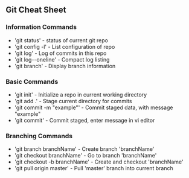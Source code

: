 ## Git Cheat Sheet

### Information Commands

* 'git status' - status of current git repo
* 'git config -l' - List configuration of repo
* 'git log' - Log of commits in this repo
* 'git log--oneline' - Compact log listing
* 'git branch' - Display branch information

### Basic Commands
* 'git init' - Initialize a repo in current working directory
* 'git add .' - Stage current directory for commits
* 'git commit -m "example"' - Commit staged data, with message "example"
* 'git commit' - Commit staged, enter message in vi editor

### Branching Commands
* 'git branch branchName' - Create branch 'branchName'
* 'git checkout branchName' - Go to branch 'branchName'
* 'git checkout -b branchName' - Create and checkout 'branchName'
* 'git pull origin master' - Pull 'master' branch into current branch
